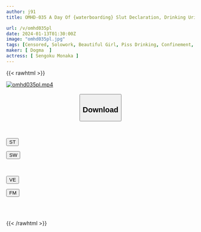 ```yaml
---
author: j91
title: OMHD-035 A Day Of {waterboarding} Slut Declaration, Drinking Urine/milk Nose Enema/nearly Drowning In Boiling Water Hell/until I Get Bruises From A Wet Towel/extremely Large Amount Of Semen/self-boosting Myself/eating Dirt, Bugs, Butts/lots Of Strangling Les Monaka Sengoku, The Idol Of Desire

url: /v/omhd035pl
date: 2024-01-13T01:30:00Z
image: "omhd035pl.jpg"
tags: [Censored, Solowork, Beautiful Girl, Piss Drinking, Confinement, Evil, Submissive Woman	]
maker: [ Dogma  ]
actress: [ Sengoku Monaka ]
---
```



{{< rawhtml >}}

<div class="video" data-videoid="WZV8LYPxYdCbl6a">
    <a href="javascript:;">
        <img src="/v/omhd035pl/omhd035pl.jpg" width="WIDTH" height="HEIGHT" alt="omhd035pl.mp4" loading="lazy">
    </a>
</div>

<script type="text/javascript" src="https://j91.asia/asset/on-demand-st.js"></script>

<br>
  <link rel="stylesheet" href="https://j91.asia/asset/bs5.css">
  
  <center>
  <button class="btn btn-primary" type="button" data-bs-toggle="collapse" data-bs-target=".multi-collapse" aria-expanded="false" aria-controls="multiCollapseExample1 multiCollapseExample2"><h2>Download</h2></button></center>
</p>
<div class="row">
  <div class="col">
    <div class="collapse multi-collapse" id="multiCollapseExample1">
      <div class="card card-body">
	      	      <br>
<div class="buttons">  
<p><a href="https://streamtape.to/v/WZV8LYPxYdCbl6a" target="_blank"><button class="btn-hover color-3"><i class="fa fa-download"></i> ST</button></a></p>
<p><a href="https://flaswish.com/7a8kqiw7xdsl" target="_blank"><button class="btn-hover color-2"><i class="fa fa-download"></i> SW</button></a></p></div>
    </div>
  </div>
</div>
  <div class="col">
    <div class="collapse multi-collapse" id="multiCollapseExample2">
      <div class="card card-body">
	      <br>
<div class="buttons">
<p><a href="https://veev.to/d/26Ycf1pVp8BAKpkS9GGccWgZmcyyK28Yl4yA6lN" target="_blank"><button class="btn-hover color-9"><i class="fa fa-download"></i> VE</button></a></p>
<p><a href="https://filemoon.sx/d/q8npg5trvjum" target="_blank"><button class="btn-hover color-8"><i class="fa fa-download"></i> FM</button></a></p></div>
<br><br>
      </div>
    </div>
  </div>
</div>

{{< /rawhtml >}}